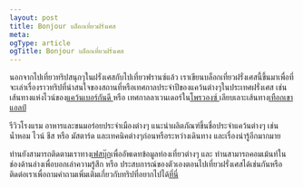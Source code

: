 ```yaml
---
layout: post
title: Bonjour บล็อกเที่ยวฝรั่งเศส
meta: 
ogType: article
ogTitle: Bonjour บล็อกเที่ยวฝรั่งเศส
---
```


นอกจากไปเที่ยวทริปสนุกๆในฝรั่งเศสกับไปเที่ยวฟรานซ์แล้ว เราเขียนบล็อกเที่ยวฝรั่งเศสนี้ขึ้นมาเพื่อที่จะเล่าเรื่องราวทริปที่น่าสนใจของสถานที่หรือเทศกาลประจำปีของแคว้นต่างๆในประเทศฝรั่งเศส เช่น เส้นทางแห่งไวน์ของ[แคว้นเบอร์กันดี ](http://paitiewfrance.com/tour-burgundy/wonder-northern-burgundy)
หรือ เทศกาลลาเวนเดอร์ใน[โพรวองซ์ ](http://paitiewfrance.com/tour-provence/wonder-lavender-provence) เลียบเลาะเส้นทาง[เทือกเขาแอลป์  ](http://paitiewfrance.com/tour-alps/road-of-great-alps)

รีวิวโรงแรม อาหารและขนมอร่อยประจำเมืองต่างๆ แนะนำผลิตภัณฑ์ขึ้นชื่อประจำแคว้นต่างๆ เช่น น้ำหอม ไวน์ ชีส หรือ มัสตาร์ด และเทคนิคต่างๆก่อนหรือระหว่างเดินทาง และเรื่องน่ารู้อีกมากมาย

ท่านยังสามารถติดตามเราทาง[เฟสบุ๊ก](https://www.facebook.com/paitiewfrance)เพื่ออัพเดทข้อมูลท่องเที่ยวต่างๆ และ ท่านสามารถคอมเม้นท์ในช่องด้านล่างเพื่อบอกเล่าความรู้สึก หรือ ประสบการณ์ของตัวเองตอนไปเที่ยวฝรั่งเศสได้เช่นกันหรือติดต่อเราเพื่อถามคำถามเพิ่มเติมเกี่ยวกับทริปที่อยากไปได้[ที่นี่](https://www.paitiewfrance.com/contact)




